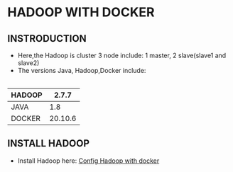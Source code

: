 # HADOOP WITH DOCKER
## INSTRODUCTION
* Here,the Hadoop is cluster 3 node include: 1 master, 2 slave(slave1 and slave2)
* The versions Java, Hadoop,Docker include: 
 <table>
 
|  HADOOP  |  2.7.7   |
| ---------|----------|
|   JAVA   |    1.8   |
|  DOCKER  |  20.10.6 |
 
## INSTALL HADOOP
* Install Hadoop here: [Config Hadoop with docker](https://github.com/TrieanNguyen/Hadoop-Cluster-3node.git)
 
